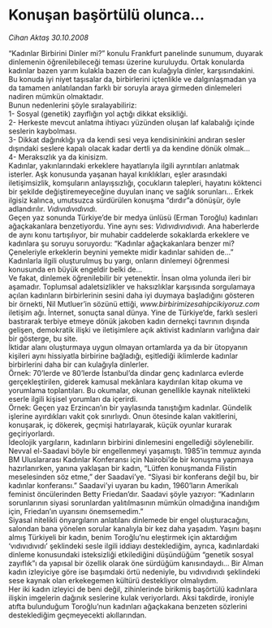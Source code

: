 # Konuşan başörtülü olunca...

*Cihan Aktaş 30.10.2008*

<div class="yazi">“Kadınlar Birbirini Dinler mi?” konulu Frankfurt panelinde sunumum, duyarak dinlemenin öğrenilebileceği teması üzerine kuruluydu. Ortak konularda kadınlar bazen yarım kulakla bazen de can kulağıyla dinler, karşısındakini. Bu konuda iyi niyet taşısalar da, birbirlerini içtenlikle ve dalgınlaşmadan ya da tamamen anlatılandan farklı bir soruyla araya girmeden dinlemeleri nadiren mümkün olmaktadır.<br/>Bunun nedenlerini şöyle sıralayabiliriz:<br/>1- Sosyal (genetik) zayıflığın yol açtığı dikkat eksikliği.<br/>2- Herkeste mevcut anlatma ihtiyacı yüzünden oluşan laf kalabalığı içinde seslerin kaybolması.<br/>3- Dikkat dağınıklığı ya da kendi sesi veya kendisininkini andıran sesler dışındaki seslere kapalı olacak kadar dertli ya da kendine dönük olmak... <br/>4- Meraksızlık ya da kinisizm. <br/>Kadınlar, yakınlarındaki erkeklere hayatlarıyla ilgili ayrıntıları anlatmak isterler. Aşk konusunda yaşanan hayal kırıklıkları, eşler arasındaki iletişimsizlik, komşuların anlayışsızlığı, çocukların talepleri, hayatını köktenci bir şekilde değiştiremeyeceğine duyulan inanç ve sağlık sorunları... Erkek ilgisiz kalınca, umutsuzca sürdürülen konuşma “dırdır”a dönüşür, öyle adlandırılır. <i>Vıdıvıdıvıdıvıdı. <br/></i>Geçen yaz sonunda Türkiye’de bir medya ünlüsü (Erman Toroğlu) kadınları ağaçkakanlara benzetiyordu. Yine aynı ses: <i>Vıdıvıdıvıdıvıdı. </i>Ana haberlerde de aynı konu tartışılıyor, bir muhabir caddelerde sokaklarda erkeklere ve kadınlara şu soruyu soruyordu: “Kadınlar ağaçkakanlara benzer mi? Çeneleriyle erkeklerin beynini yemekte midir kadınlar sahiden de...”<br/>Kadınlarla ilgili oluşturulmuş bu yargı, onların dinlemeyi öğrenmesi konusunda en büyük engeldir belki de... <br/>Ve fakat, dinlemek öğrenilebilir bir yetenektir. İnsan olma yolunda ileri bir aşamadır. Toplumsal adaletsizlikler ve haksızlıklar karşısında sorgulamaya açılan kadınların birbirlerinin sesini daha iyi duymaya başladığını gösteren bir örnekti, Nil Mutluer’in sözünü ettiği, <i>www.birbirimizesahipcikiyoruz.com</i> iletişim ağı. İnternet, sonuçta sanal dünya. Yine de Türkiye’de, farklı sesleri bastırarak terbiye etmeye dönük jakoben kadın dernekçi tavrının dışında gelişen, demokratik ilişki ve iletişimlere açık aktivist kadınların varlığına dair bir gösterge, bu site. <br/>İktidar alanı oluşturmaya uygun olmayan ortamlarda ya da bir ütopyanın kişileri aynı hissiyatla birbirine bağladığı, eşitlediği iklimlerde kadınlar birbirlerini daha bir can kulağıyla dinlerler.<br/>Örnek: 70’lerde ve 80’lerde İstanbul’da dindar genç kadınlarca evlerde gerçekleştirilen, giderek kamusal mekânlara kaydırılan kitap okuma ve yorumlama toplantıları. Bu okumalar, okunan genellikle kaynak nitelikteki eserle ilgili kişisel yorumları da içerirdi. <br/>Örnek: Geçen yaz Erzincan’ın bir yaylasında tanıştığım kadınlar. Gündelik işlerine ayırdıkları vakit çok sınırlıydı. Onun ötesinde kalan vakitlerini, konuşarak, iç dökerek, geçmişi hatırlayarak, küçük oyunlar kurarak geçiriyorlardı. <br/>İdeolojik yargıların, kadınların birbirini dinlemesini engellediği söylenebilir. Nevval el-Saadavi böyle bir engellenmeyi yaşamıştı. 1985’in temmuz ayında BM Uluslararası Kadınlar Konferansı için Nairobi’de bir konuşma yapmaya hazırlanırken, yanına yaklaşan bir kadın, “Lütfen konuşmanda Filistin meselesinden söz etme,” der Saadavi’ye. “Siyasi bir konferans değil bu, bir kadınlar konferansı.” Saadavi’yi uyaran bu kadın, 1960’ların Amerikalı feminist öncülerinden Betty Friedan’dır. Saadavi şöyle yazıyor: “Kadınların sorunlarının siyasi sorunlardan yalıtılmasının mümkün olmadığına inandığım için, Friedan’ın uyarısını önemsemedim.”<br/>Siyasal nitelikli önyargıların anlatılanı dinlemede bir engel oluşturacağını, salondan bana yönelen sorular kanalıyla bir kez daha yaşadım. Yaşını başını almış Türkiyeli bir kadın, benim Toroğlu’nu eleştirmek için aktardığım ‘vıdıvıdıvıdı’ şeklindeki sesle ilgili iddiayı desteklediğim, ayrıca, kadınlardaki dinleme konusundaki isteksizliği etkilediğini düşündüğüm “genetik sosyal zayıflık”ı da yapısal bir özellik olarak öne sürdüğüm kanısındaydı... Bir Alman kadın izleyiciye göre ise başımdaki örtü nedeniyle, bu vıdıvıdıvıdı şeklindeki sese kaynak olan erkekegemen kültürü destekliyor olmalıydım.<br/>Her iki kadın izleyici de beni değil, zihinlerinde birikmiş başörtülü kadınlara ilişkin imgelerin dağınık seslerine kulak veriyorlardı. Aksi takdirde, ironiyle atıfta bulunduğum Toroğlu’nun kadınları ağaçkakana benzeten sözlerini desteklediğim geçmeyecekti akıllarından.</div>
